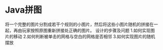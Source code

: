 # Java拼图
将一个完整的图片分割成若干个规则的小图片，然后将这些小图片随机的拼接在一起，再由玩家按照原图重新拼接处正确的图片。
设计的步骤及问题
1.如何实现图片的移动
2.如何判断被单击的网格与空白的网格是否相邻
3.如何实现图片的随机摆放
